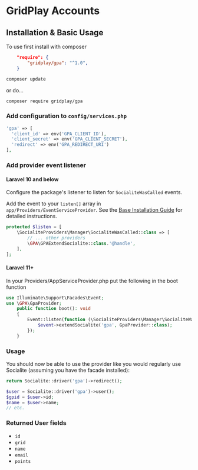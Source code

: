 # GridPlay Accounts

## Installation & Basic Usage

To use first install with composer
```json
    "require": {
        "gridplay/gpa": "^1.0",
    }
```
```sh
composer update
```
or do...
```sh
composer require gridplay/gpa
```
### Add configuration to `config/services.php`

```php
'gpa' => [    
  'client_id' => env('GPA_CLIENT_ID'),  
  'client_secret' => env('GPA_CLIENT_SECRET'),  
  'redirect' => env('GPA_REDIRECT_URI') 
],
```

### Add provider event listener

#### Laravel 10 and below
Configure the package's listener to listen for `SocialiteWasCalled` events.

Add the event to your `listen[]` array in `app/Providers/EventServiceProvider`. See the [Base Installation Guide](https://socialiteproviders.com/usage/) for detailed instructions.

```php
protected $listen = [
    \SocialiteProviders\Manager\SocialiteWasCalled::class => [
        // ... other providers
        \GPA\GPAExtendSocialite::class.'@handle',
    ],
];
```

#### Laravel 11+
In your Providers/AppServiceProvider.php put the following in the boot function
```php
use Illuminate\Support\Facades\Event;
use \GPA\GpaProvider;
    public function boot(): void
    {
        Event::listen(function (\SocialiteProviders\Manager\SocialiteWasCalled $event) {
            $event->extendSocialite('gpa', GpaProvider::class);
        });
    }
```

### Usage

You should now be able to use the provider like you would regularly use Socialite (assuming you have the facade installed):

```php
return Socialite::driver('gpa')->redirect();
```
```php
$user = Socialite::driver('gpa')->user();
$gpid = $user->id;
$name = $user->name;
// etc.
```
### Returned User fields

- ``id``
- ``grid``
- ``name``
- ``email``
- ``points``
